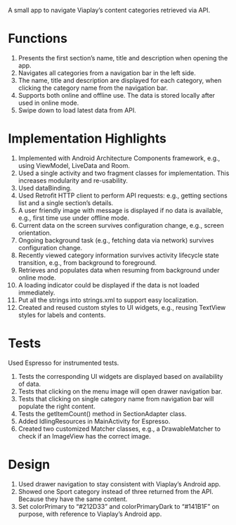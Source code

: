 A small app to navigate Viaplay’s content categories retrieved via API. 

# Functions

1. Presents the first section’s name, title and description when opening the app.
2. Navigates all categories from a navigation bar in the left side.
3. The name, title and description are displayed for each category, when clicking the category name from the navigation bar.
4. Supports both online and offline use. The data is stored locally after used in online mode. 
5. Swipe down to load latest data from API. 

# Implementation Highlights

1. Implemented with Android Architecture Components framework, e.g., using ViewModel, LiveData and Room. 
2. Used a single activity and two fragment classes for implementation. This increases modularity and re-usability.
3. Used dataBinding.
4. Used Retrofit HTTP client to perform API requests: e.g., getting sections list and a single section’s details.
5. A user friendly image with message is displayed if no data is available, e.g., first time use under  offline mode.
6. Current data on the screen survives configuration change, e.g., screen orientation. 
7. Ongoing background task (e.g., fetching data via network) survives configuration change.
8. Recently viewed category information survives activity lifecycle state transition, e.g., from background to foreground.
9. Retrieves and populates data when resuming from background under online mode. 
10. A loading indicator could be displayed if the data is not loaded immediately.
11. Put all the strings into strings.xml to support easy localization.
12. Created and reused custom styles to UI widgets, e.g., reusing TextView styles for labels  and contents.

# Tests

Used Espresso for instrumented tests.

1. Tests the corresponding UI widgets are displayed based on availability of data.
2. Tests that clicking on the menu image will open drawer navigation bar. 
3. Tests that clicking on single category name from navigation bar will populate the right content.
4. Tests the getItemCount() method in SectionAdapter class.
5. Added IdlingResources in MainActivity for Espresso.
6. Created two customized Matcher classes, e.g., a DrawableMatcher to check if an ImageView has the correct image.

# Design

1. Used drawer navigation to stay consistent with Viaplay’s Android app.
2. Showed one Sport category instead of three returned from the API. Because they have the same  content. 
3. Set colorPrimary to “#212D33” and colorPrimaryDark to “#141B1F” on purpose, with reference to Viaplay’s Android app. 
